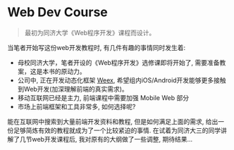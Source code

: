# Web Dev Course

> 最初为同济大学《Web程序开发》课程而设计。

当笔者开始写这份web开发教程时, 有几件有趣的事情同时发生着:

* 母校同济大学，笔者开设的《Web程序开发》选修课即将开始了, 需要准备教案，这是本书的原动力。
* 公司中, 正在开发动态化框架 [Weex](https://github.com/alibaba/weex), 希望组内iOS/Android开发能够更多接触到Web开发(加深理解前端的真实需求)。
* 移动互联网已经是主力, 前端课程中需要加强 Mobile Web 部分
* 市场上前端框架和工具非常多, 如何选择呢?

能在互联网中搜索到大量前端开发资料和教程, 但是如何满足上面的需求, 给出一份足够简炼有效的教程就成为了一个比较紧迫的事情.
在试着为同济大三的同学讲解了几节web开发课程后, 我对原有的大纲做了一些调整, 期待结果...
